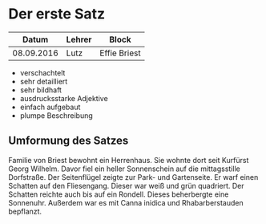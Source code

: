 # Der erste Satz

Datum      | Lehrer | Block
-----------|--------|------
08.09.2016 | Lutz   | Effie Briest

- verschachtelt
- sehr detailliert
- sehr bildhaft
- ausdrucksstarke Adjektive
- einfach aufgebaut
- plumpe Beschreibung

## Umformung des Satzes
Familie von Briest bewohnt ein Herrenhaus. Sie wohnte dort seit Kurfürst Georg Wilhelm. Davor fiel ein heller Sonnenschein auf die mittagsstille Dorfstraße. Der Seitenflügel zeigte
zur Park- und Gartenseite. Er warf einen Schatten auf den Fliesengang. Dieser war weiß und grün quadriert. Der Schatten reichte auch bis auf ein Rondell. Dieses beherbergte eine
Sonnenuhr. Außerdem war es mit Canna inidica und Rhabarberstauden bepflanzt.
